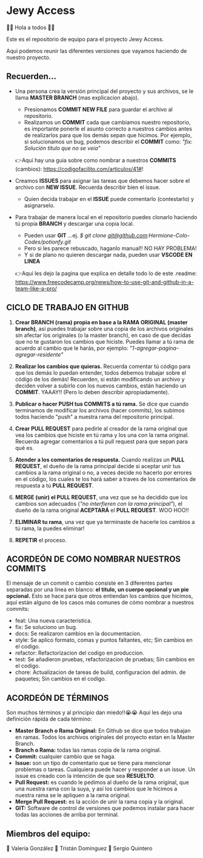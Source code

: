 # Jewy Access
👋👋 Hola a todos 👋👋

Este es el repositorio de equipo para el proyecto Jewy Access. 

Aqui podemos reunir las diferentes versiones que vayamos haciendo de nuestro proyecto. 

## Recuerden...
- Una persona crea la versión principal del proyecto y sus archivos, se le llama **MASTER BRANCH** (mas explicacion abajo). 
     - Presionamos **COMMIT NEW FILE** para guardar el archivo al repositorio. 
     - Realizamos un **COMMIT** cada que cambiamos nuestro repositorio, es importante ponerle el asunto correcto a nuestros cambios
       antes de realizarlos para que los demás sepan que hicimos. Por ejemplo, si solucionamos un bug, podemos describir el 
       **COMMIT** como: 
       *"fix: Solución titulo que no se veia"*   
            
    👉Aqui hay una guia sobre como nombrar a nuestros **COMMITS** (cambios): 
    https://codigofacilito.com/articulos/41#!

- Creamos **ISSUES** para asignar las tareas que debemos hacer sobre el archivo con **NEW ISSUE**. Recuerda describir bien el issue. 
    - Quien decida trabajar en el **ISSUE** puede comentarlo (contestarlo) y asignarselo. 
  
- Para trabajar de manera local en el repositorio puedes clonarlo haciendo tú propia **BRANCH** y descargar una copia local. 
    - Pueden usar **GIT** ...ej. *$ git clone git@github.com:Hermione-Colo-Codes/potionfy.git*
    - Pero si les parece rebuscado, haganlo manual!! NO HAY PROBLEMA! 
    - Y si de plano no quieren descargar nada, pueden usar **VSCODE EN LINEA**
   
  👉Aqui les dejo la pagina que explica en detalle todo lo de este .readme: 
  https://www.freecodecamp.org/news/how-to-use-git-and-github-in-a-team-like-a-pro/
    
## CICLO DE TRABAJO EN GITHUB

1. **Crear BRANCH (rama) propia en base a la RAMA ORIGINAL (master branch)**, así puedes trabajar sobre una copia de los archivos
originales sin afectar los originales (o la master branch), en caso de que decidas que no te gustaron los cambios que hiciste.
Puedes llamar a tú rama de acuerdo al cambio que le harás, por ejemplo: *"1-agregar-pagina-agregar-residente"*

2. **Realizar los cambios que quieras.** Recuerda comentar tú código para que los demás lo puedan entender, todos debemos 
trabajar sobre el código de los demás! Recuerden, si están modificando un archivo y deciden volver a subirlo con los nuevos 
cambios, están haciendo un **COMMIT**. YAAAY!! (Pero lo deben describir apropiadamente). 

3. **Publicar o hacer PUSH tus COMMITS a tú rama.** Se dice que cuando terminamos de modificar los archivos (hacer commits), los subimos todos haciendo "push" a nuestra rama del repositorio principal. 

4. **Crear PULL REQUEST** para pedirle al creador de la rama original que vea los cambios que hiciste en tú rama y los una
con la rama original. Recuerda agregar comentarios a tú pull request para que sepan para qué es.

5. **Atender a los comentarios de respuesta.** Cuando realizas un **PULL REQUEST**, el dueño de la rama principal decide si 
aceptar unir tus cambios a la rama original o no, a veces decide no hacerlo por errores en el código, los cuales te los hará 
saber a traves de los comentarios de respuesta a tú **PULL REQUEST**. 

6. **MERGE (unir) el PULL REQUEST**, una vez que se ha decidido que los cambios son adecuados (*"no interfieren con la rama 
principal"*), el dueño de la rama original **ACEPTARÁ** el **PULL REQUEST**. WOO HOO!!

7. **ELIMINAR tu rama**, una vez que ya terminaste de hacerle los cambios a tú rama, la puedes eliminar! 

8. **REPETIR** el proceso. 

## ACORDEÓN DE COMO NOMBRAR NUESTROS COMMITS
El mensaje de un commit o cambio consiste en 3 diferentes partes separadas por una linea en blanco: **el titulo, un cuerpo opcional y un pie opcional.** Esto se hace para que otros entiendan los cambios que hicimos, aquí están alguno de los casos más comunes de cómo nombrar a nuestros commits:

- feat: Una nueva caracteristica.
- fix: Se soluciono un bug.
- docs: Se realizaron cambios en la documentacion.
- style: Se aplico formato, comas y puntos faltantes, etc; Sin cambios en el codigo.
- refactor: Refactorizacion del codigo en produccion.
- test: Se añadieron pruebas, refactorizacion de pruebas; Sin cambios en el codigo.
- chore: Actualizacion de tareas de build, configuracion del admin. de paquetes; Sin cambios en el codigo.

## ACORDEÓN DE TÉRMINOS
Son muchos términos y al principio dan miedo!!😭😭 Aqui les dejo una definición rápida de cada término:
- **Master Branch o Rama Original:** En Github se dice que todos trabajan en ramas. Todos los archivos originales del proyecto
estan en la Master Branch. 
- **Branch o Rama:** todas las ramas copia de la rama original. 
- **Commit:** cualquier cambio que se haga. 
- **Issue:** son un tipo de comentario que se tiene para mencionar problemas o tareas. Cualquiera puede hacer y responder 
a un issue. Un issue es creado con la intención de que sea **RESUELTO**. 
- **Pull Request:** es cuando le pedimos al dueño de la rama original, que una nuestra rama con la suya, y así los cambios que 
le hicimos a nuestra rama se le apliquen a la rama original. 
- **Merge Pull Request:** es la acción de unir la rama copia y la original. 
- **GIT:** Software de control de versiones que podemos instalar para hacer todas las acciones de arriba por terminal. 

## Miembros del equipo:
🙇 Valeria González
🙇 Tristán Domínguez
🙇 Sergio Quintero
